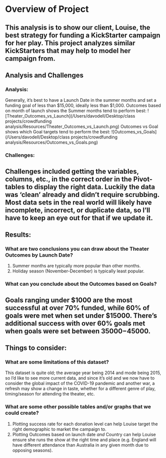 # Overview of Project
This analysis is to show our client, Louise, the best strategy for funding a KickStarter campaign for her play. This project analyzes similar KickStarters that may help to model her campaign from.
---
## Analysis and Challenges
### Analysis:
Generally, it’s best to have a Launch Date in the summer months and set a funding goal of less than $15,000, ideally less than $1,000.
Outcomes based on month of launch shows the Summer months tend to perform best:
![Theater_Outcomes_vs_Launch](/Users/davodell/Desktop/class projects/crowdfunding analysis/Resources/Theater_Outcomes_vs_Launch.png)
Outcomes vs Goal shows which Goal targets tend to perform the best:
![Outcomes_vs_Goals](/Users/davodell/Desktop/class projects/crowdfunding analysis/Resources/Outcomes_vs_Goals.png)
### Challenges:
Challenges included getting the variables, columns, etc., in the correct order in the Pivot-tables to display the right data. Luckily the data was ‘clean’ already and didn’t require scrubbing. Most data sets in the real world will likely have incomplete, incorrect, or duplicate data, so I’ll have to keep an eye out for that if we update it.
---
## Results:
### What are two conclusions you can draw about the Theater Outcomes by Launch Date?
1. Summer months are typically more popular than other months.
2. Holiday season (November-December) is typically least popular.
### What can you conclude about the Outcomes based on Goals?
Goals ranging under $1000 are the most successful at over 70% funded, while 60% of goals were met when set under $15000. There’s additional success with over 60% goals met when goals were set between $35000-$45000.
---
## Things to consider:
### What are some limitations of this dataset?
This dataset is quite old; the average year being 2014 and mode being 2015, so I’d like to see more current data, and since it’s old and we now have to consider the global impact of the COVID-19 pandemic and another war, a refresh may show a change in taste, whether for a different genre of play, timing/season for attending the theater, etc.
### What are some other possible tables and/or graphs that we could create?
1. Plotting success rate for each donation level can help Louise target the right demographic to market the campaign to.
2. Plotting Outcomes based on launch date *and* Country can help Louise ensure she runs the show at the right time and place (e.g. England will have different attendance than Australia in any given month due to opposing seasons).
